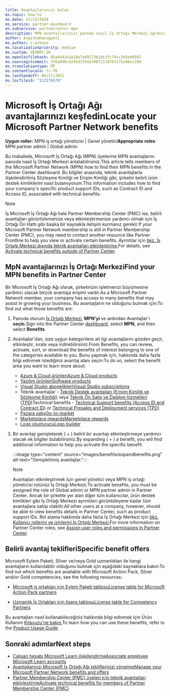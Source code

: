 ```yaml
---
title: Avantajlarınızı bulun
ms.topic: how-to
ms.date: 11/23/2020
ms.service: partner-dashboard
ms.subservice: partnercenter-mpn
description: MPN avantajlarınızı panoda nasıl İş Ortağı Merkezi öğrenin. Teknik avantajlar için Erişim Kimliği ve Sözleşme Kimliği bilgilerini içerir.
author: ArpithaKanuganti
ms.author: v-arkanu
ms.localizationpriority: medium
ms.custom: SEOMAY.20
ms.openlocfilehash: 85a6a43a1e28a7a6917361dc1fc74cc3d5e8d502
ms.sourcegitcommit: 376a49bcd245d3358a78871128761175a96ec200
ms.translationtype: MT
ms.contentlocale: tr-TR
ms.lasthandoff: 06/17/2021
ms.locfileid: "112276578"
---
```

# <a name="locate-your-microsoft-partner-network-benefits"></a><span data-ttu-id="31c5c-104">Microsoft İş Ortağı Ağı avantajlarınızı keşfedin</span><span class="sxs-lookup"><span data-stu-id="31c5c-104">Locate your Microsoft Partner Network benefits</span></span> 

<span data-ttu-id="31c5c-105">**Uygun roller:** MPN iş ortağı yöneticisi | Genel yönetici</span><span class="sxs-lookup"><span data-stu-id="31c5c-105">**Appropriate roles**: MPN partner admin | Global admin</span></span>

<span data-ttu-id="31c5c-106">Bu makalede, Microsoft İş Ortağı Ağı (MPN) üyelerine MPN avantajlarını panoda nasıl İş Ortağı Merkezi anlatabilirsiniz.</span><span class="sxs-lookup"><span data-stu-id="31c5c-106">This article tells members of the Microsoft Partner Network (MPN) how to find their MPN benefits in the Partner Center dashboard.</span></span> <span data-ttu-id="31c5c-107">Bu bilgiler arasında, teknik avantajlarla ilişkilendirilmiş Sözleşme Kimliği ve Erişim Kimliği gibi, şirketin belirli ürün destek kimliklerini nasıl bulamıyorum.</span><span class="sxs-lookup"><span data-stu-id="31c5c-107">This information includes how to find your company's specific product support IDs, such as Contract ID and Access ID, associated with technical benefits.</span></span>

>[!NOTE]
> <span data-ttu-id="31c5c-108">İş Microsoft İş Ortağı Ağı hala Partner Membership Center (PMC) ise, belirli avantajları görüntülemenize veya etkinleştirmenize yardımcı olmak için İş Ortağı Ön Hattı gibi başka bir kaynakla iletişim kurmanız gerekir.</span><span class="sxs-lookup"><span data-stu-id="31c5c-108">If your Microsoft Partner Network membership is still in Partner Membership Center (PMC), you may need to contact another resource like Partner Frontline to help you view or activate certain benefits.</span></span> <span data-ttu-id="31c5c-109">Ayrıntılar için [bkz. İş Ortağı Merkezi dışında teknik avantajları etkinleştirme.](partner-membership-center-tech-benefits-activate.md)</span><span class="sxs-lookup"><span data-stu-id="31c5c-109">For details, see [Activate technical benefits outside of Partner Center](partner-membership-center-tech-benefits-activate.md).</span></span>

## <a name="find-your-mpn-benefits-in-partner-center"></a><span data-ttu-id="31c5c-110">MpN avantajlarınızı İş Ortağı Merkezi</span><span class="sxs-lookup"><span data-stu-id="31c5c-110">Find your MPN benefits in Partner Center</span></span>

<span data-ttu-id="31c5c-111">Bir Microsoft İş Ortağı Ağı olarak, şirketinizin işletmenizi büyümesine yardımcı olacak birçok avantaja erişimi vardır.</span><span class="sxs-lookup"><span data-stu-id="31c5c-111">As a Microsoft Partner Network member, your company has access to many benefits that may assist in growing your business.</span></span> <span data-ttu-id="31c5c-112">Bu avantajların ne olduğunu bulmak için:</span><span class="sxs-lookup"><span data-stu-id="31c5c-112">To find out what those benefits are:</span></span>

1. <span data-ttu-id="31c5c-113">Panoda oturum [İş Ortağı Merkezi,](https://partner.microsoft.com/dashboard/home) **MPN'yi** ve ardından Avantajlar'ı **seçin.**</span><span class="sxs-lookup"><span data-stu-id="31c5c-113">Sign into the Partner Center [dashboard](https://partner.microsoft.com/dashboard/home), select **MPN**, and then select **Benefits**.</span></span>

2. <span data-ttu-id="31c5c-114">Avantajlar'dan, size uygun kategorilere ait ilgi avantajlarını gözden geçir, etkinleştir, sırala veya indirebilirsiniz.</span><span class="sxs-lookup"><span data-stu-id="31c5c-114">From Benefits, you can review, activate, sort, or download the benefits of interest belonging to one of the categories available to you.</span></span> <span data-ttu-id="31c5c-115">Bunu yapmak için, hakkında daha fazla bilgi edinmek istediğiniz avantaj alanı seçin:</span><span class="sxs-lookup"><span data-stu-id="31c5c-115">To do so, select the benefit area you want to learn more about:</span></span>

   - [<span data-ttu-id="31c5c-116">Azure & Cloud ürünleri</span><span class="sxs-lookup"><span data-stu-id="31c5c-116">Azure & Cloud products</span></span>](mpn-benefits-azure-cloud.md)
   - [<span data-ttu-id="31c5c-117">Yazılım ürünleri</span><span class="sxs-lookup"><span data-stu-id="31c5c-117">Software products</span></span>](mpn-benefits-software.md)
   - [<span data-ttu-id="31c5c-118">Visual Studio abonelikleri</span><span class="sxs-lookup"><span data-stu-id="31c5c-118">Visual Studio subscriptions</span></span>](mpn-benefits-visual-studio.md)
   - <span data-ttu-id="31c5c-119">Teknik avantajlar - [Teknik Destek avantajları (Erişim Kimliği ve Sözleşme Kimliği)](mpn-benefits-technical-support.md) veya [Teknik Ön Satış ve Dağıtım hizmetleri (TPD)](technical-benefits.md)</span><span class="sxs-lookup"><span data-stu-id="31c5c-119">Technical benefits - [Technical Support benefits (Access ID and Contract ID)](mpn-benefits-technical-support.md) or [Technical Presales and Deployment services (TPD)](technical-benefits.md)</span></span>
   - [<span data-ttu-id="31c5c-120">Pazara satış</span><span class="sxs-lookup"><span data-stu-id="31c5c-120">Go-to-market</span></span>](mpn-learn-about-go-to-market-benefits.md)
   - [<span data-ttu-id="31c5c-121">Marketplace rewards</span><span class="sxs-lookup"><span data-stu-id="31c5c-121">Marketplace rewards</span></span>](marketplace-rewards.md)
   - [<span data-ttu-id="31c5c-122">Logo oluşturucu</span><span class="sxs-lookup"><span data-stu-id="31c5c-122">Logo builder</span></span>](mpn-logo-builder.md)

3. <span data-ttu-id="31c5c-123">Bir avantajı genişleterek ( + ) belirli bir avantajı etkinleştirmeye yardımcı olacak ek bilgiler bulabilirsiniz.</span><span class="sxs-lookup"><span data-stu-id="31c5c-123">By expanding ( + ) a benefit, you will find additional information to help you activate the specific benefit.</span></span>

   :::image type="content" source="images/benefits/expandbenefits.png" alt-text="Genişletilmiş avantajlar.":::

   > [!NOTE]
   > <span data-ttu-id="31c5c-125">Avantajları etkinleştirmek için genel yönetici veya MPN iş ortağı yöneticisi rolünüz İş Ortağı Merkezi.</span><span class="sxs-lookup"><span data-stu-id="31c5c-125">To activate benefits, you must be assigned the role of Global admin or MPN partner admin in Partner Center.</span></span> <span data-ttu-id="31c5c-126">Ancak bir şirkette yer alan diğer tüm kullanıcılar, ürün destek kimlikleri gibi İş Ortağı Merkezi ayrıntıları görüntüleyene kadar tüm avantajlara sahip olabilir.</span><span class="sxs-lookup"><span data-stu-id="31c5c-126">All other users at a company, however, should be able to view benefits details in Partner Center, such as product support IDs.</span></span> <span data-ttu-id="31c5c-127">Rol atama hakkında daha fazla İş Ortağı Merkezi için [bkz. Kullanıcı rollerini ve izinlerini İş Ortağı Merkezi.](permissions-overview.md)</span><span class="sxs-lookup"><span data-stu-id="31c5c-127">For more information on Partner Center roles, see [Assign user roles and permissions in Partner Center](permissions-overview.md).</span></span>

## <a name="specific-benefit-offers"></a><span data-ttu-id="31c5c-128">Belirli avantaj teklifleri</span><span class="sxs-lookup"><span data-stu-id="31c5c-128">Specific benefit offers</span></span>

<span data-ttu-id="31c5c-129">Microsoft Eylem Paketi, Silver ve/veya Gold uzmanlıkları ile hangi avantajların kullanılabilir olduğunu bulmak için aşağıdaki kaynaklara bakın:</span><span class="sxs-lookup"><span data-stu-id="31c5c-129">To find out which benefits are available with Microsoft Action Pack, Silver and/or Gold competencies, see the following resources:</span></span>

- [<span data-ttu-id="31c5c-130">Microsoft iş ortakları için Eylem Paketi tablosu</span><span class="sxs-lookup"><span data-stu-id="31c5c-130">License table for Microsoft Action Pack partners</span></span>](https://assetsprod.microsoft.com/en-us/microsoft-action-pack-license-table.pdf)

- [<span data-ttu-id="31c5c-131">Uzmanlık İş Ortakları için lisans tablosu</span><span class="sxs-lookup"><span data-stu-id="31c5c-131">License table for Competency Partners</span></span>](https://assetsprod.microsoft.com/mpn-maps-software-iur-competency-license-table.docx)

<span data-ttu-id="31c5c-132">Bu avantajları nasıl kullanabileceğiniz hakkında bilgi edinmek için Ürün Kullanım [Kılavuzu'ne bakın.](https://assets.microsoft.com/MPN-MAPS-Product-Usage-Guide.pdf)</span><span class="sxs-lookup"><span data-stu-id="31c5c-132">To learn how you can use these benefits,  refer to the [Product Usage Guide](https://assets.microsoft.com/MPN-MAPS-Product-Usage-Guide.pdf).</span></span>

## <a name="next-steps"></a><span data-ttu-id="31c5c-133">Sonraki adımlar</span><span class="sxs-lookup"><span data-stu-id="31c5c-133">Next steps</span></span>

- [<span data-ttu-id="31c5c-134">Çalışan hesabı Microsoft Learn ilişkilendirme</span><span class="sxs-lookup"><span data-stu-id="31c5c-134">Associate employee Microsoft Learn accounts</span></span>](ms-learn-associate.md)
- [<span data-ttu-id="31c5c-135">Avantajlarınızı Microsoft İş Ortağı Ağı tekliflerinizi yönetme</span><span class="sxs-lookup"><span data-stu-id="31c5c-135">Manage your Microsoft Partner Network benefits and offers</span></span>](manage-your-partner-network-benefits.md)
- [<span data-ttu-id="31c5c-136">Partner Membership Center (PMC) üyeleri için teknik avantajları etkinleştirme</span><span class="sxs-lookup"><span data-stu-id="31c5c-136">Activate technical benefits for members of Partner Membership Center (PMC)</span></span>](partner-membership-center-tech-benefits-activate.md)
